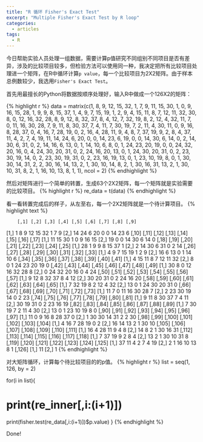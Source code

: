 ```yaml
---
title: "R 循环 Fisher's Exact Test"
excerpt: "Multiple Fisher's Exact Test by R loop"
categories:
  - articles
tags:
  - R
---
```




今日帮助实验人员处理一组数据，需要计算p值研究不同组别不同项目是否有差异，涉及的比较项目较多，但检验方法可以使用同一种，我决定把所有比较项目处理进一个矩阵，在R中循环计算`p value`，每一个比较项目为2X2矩阵。由于样本总例数较少，我选用`Fisher's Exact Test`。

首先用最擅长的Python将数据按顺序处理好，输入R中做成一个126X2的矩阵：

{% highlight r %}
data = matrix(c(1, 8, 9, 12, 15, 32, 1, 7, 9, 11, 15, 30, 1, 0, 9, 16, 15, 28, 1, 9, 9, 8, 15, 37, 1, 4, 9, 7, 15, 19, 1, 2, 9, 4, 15, 11, 8, 7, 12, 11, 32, 30, 8, 0, 12, 16, 32, 28, 8, 9, 12, 8, 32, 37, 8, 4, 12, 7, 32, 19, 8, 2, 12, 4, 32, 11, 7, 0, 11, 16, 30, 28, 7, 9, 11, 8, 30, 37, 7, 4, 11, 7, 30, 19, 7, 2, 11, 4, 30, 11, 0, 9, 16, 8, 28, 37, 0, 4, 16, 7, 28, 19, 0, 2, 16, 4, 28, 11, 9, 4, 8, 7, 37, 19, 9, 2, 8, 4, 37, 11, 4, 2, 7, 4, 19, 11, 14, 24, 6, 20, 0, 0, 14, 23, 6, 19, 0, 0, 14, 30, 6, 14, 0, 2, 14, 30, 6, 31, 0, 2, 14, 16, 6, 13, 0, 1, 14, 10, 6, 8, 0, 1, 24, 23, 20, 19, 0, 0, 24, 32, 20, 16, 0, 4, 24, 30, 20, 31, 0, 2, 24, 16, 20, 13, 0, 1, 24, 30, 20, 31, 0, 2, 23, 30, 19, 14, 0, 2, 23, 30, 19, 31, 0, 2, 23, 16, 19, 13, 0, 1, 23, 10, 19, 8, 0, 1, 30, 30, 14, 31, 2, 2, 30, 16, 14, 13, 2, 1, 30, 10, 14, 8, 2, 1, 30, 16, 31, 13, 2, 1, 30, 10, 31, 8, 2, 1, 16, 10, 13, 8, 1, 1), ncol = 2)
{% endhighlight %}

然后对矩阵进行一个简单的转置，生成63个2X2矩阵，每一个矩阵就是实验需要的比较项目。
{% highlight r %}
re_data = t(data)
{% endhighlight %}

看一看转置完成后的样子，从左至右，每一个2X2矩阵就是一个待计算项目。
{% highlight text %}

	  	[,1] [,2] [,3] [,4] [,5] [,6] [,7] [,8] [,9]
[1,]    1    8    9   12   15   32    1    7    9
[2,]   14   24    6   20    0    0   14   23    6
     [,10] [,11] [,12] [,13] [,14] [,15] [,16] [,17]
[1,]    11    15    30     1     0     9    16    15
[2,]    19     0     0    14    30     6    14     0
     [,18] [,19] [,20] [,21] [,22] [,23] [,24] [,25]
[1,]    28     1     9     9     8    15    37     1
[2,]     2    14    30     6    31     0     2    14
     [,26] [,27] [,28] [,29] [,30] [,31] [,32] [,33]
[1,]     4     9     7    15    19     1     2     9
[2,]    16     6    13     0     1    14    10     6
     [,34] [,35] [,36] [,37] [,38] [,39] [,40] [,41]
[1,]     4    15    11     8     7    12    11    32
[2,]     8     0     1    24    23    20    19     0
     [,42] [,43] [,44] [,45] [,46] [,47] [,48] [,49]
[1,]    30     8     0    12    16    32    28     8
[2,]     0    24    32    20    16     0     4    24
     [,50] [,51] [,52] [,53] [,54] [,55] [,56] [,57]
[1,]     9    12     8    32    37     8     4    12
[2,]    30    20    31     0     2    24    16    20
     [,58] [,59] [,60] [,61] [,62] [,63] [,64] [,65]
[1,]     7    32    19     8     2    12     4    32
[2,]    13     0     1    24    30    20    31     0
     [,66] [,67] [,68] [,69] [,70] [,71] [,72] [,73]
[1,]    11     7     0    11    16    30    28     7
[2,]     2    23    30    19    14     0     2    23
     [,74] [,75] [,76] [,77] [,78] [,79] [,80] [,81]
[1,]     9    11     8    30    37     7     4    11
[2,]    30    19    31     0     2    23    16    19
     [,82] [,83] [,84] [,85] [,86] [,87] [,88] [,89]
[1,]     7    30    19     7     2    11     4    30
[2,]    13     0     1    23    10    19     8     0
     [,90] [,91] [,92] [,93] [,94] [,95] [,96] [,97]
[1,]    11     0     9    16     8    28    37     0
[2,]     1    30    30    14    31     2     2    30
     [,98] [,99] [,100] [,101] [,102] [,103] [,104]
[1,]     4    16      7     28     19      0      2
[2,]    16    14     13      2      1     30     10
     [,105] [,106] [,107] [,108] [,109] [,110] [,111]
[1,]     16      4     28     11      9      4      8
[2,]     14      8      2      1     30     16     31
     [,112] [,113] [,114] [,115] [,116] [,117] [,118]
[1,]      7     37     19      9      2      8      4
[2,]     13      2      1     30     10     31      8
     [,119] [,120] [,121] [,122] [,123] [,124] [,125]
[1,]     37     11      4      2      7      4     19
[2,]      2      1     16     10     13      8      1
     [,126]
[1,]     11
[2,]      1
{% endhighlight %}

对大矩阵循环，计算每个待比较项目的的p值。
{% highlight r %}
list = seq(1, 126, by = 2)

for(i in list){
  # print(re_inner[,i:(i+1)])
  print(fisher.test(re_data[,i:(i+1)])$p.value)
}
{% endhighlight %}

Done!



